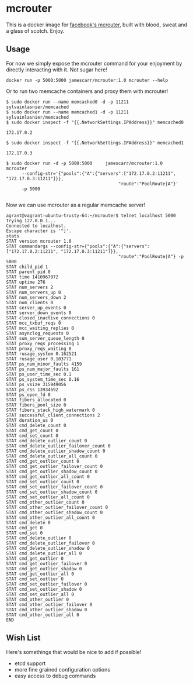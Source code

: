 # mcrouter
This is a docker image for [facebook's mcrouter](https://www.facebook.com/Engineering/posts/10152044187717200), built with blood, sweat
and a glass of scotch. Enjoy. 

## Usage

For now we simply expose the mcrouter command for your enjoyment by
directly interacting with it. Not sugar here!


```
docker run -p 5000:5000 jamescarr/mcrouter:1.0 mcrouter --help

```

Or to run two memcache containers and proxy them with mcrouter!


```
$ sudo docker run --name memcached0 -d -p 11211 sylvainlasnier/memcached
$ sudo docker run --name memcached1 -d -p 11211 sylvainlasnier/memcached
$ sudo docker inspect -f "{{.NetworkSettings.IPAddress}}" memcached0

172.17.0.2

$ sudo docker inspect -f "{{.NetworkSettings.IPAddress}}" memcached1

172.17.0.3

$ sudo docker run -d -p 5000:5000     jamescarr/mcrouter:1.0     mcrouter 
      --config-str='{"pools":{"A":{"servers":["172.17.0.2:11211", "172.17.0.3:11211"]}},
                                           "route":"PoolRoute|A"}'                             
      -p 5000
      
```

Now we can use mcrouter as a regular memcache server!

```
agrant@vagrant-ubuntu-trusty-64:~/mcrouter$ telnet localhost 5000
Trying 127.0.0.1...
Connected to localhost.
Escape character is '^]'.
stats
STAT version mcrouter 1.0
STAT commandargs --config-str={"pools":{"A":{"servers":["172.17.0.2:11211", "172.17.0.3:11211"]}},
                                           "route":"PoolRoute|A"} -p 5000
STAT child_pid 1
STAT parent_pid 0
STAT time 1410967072
STAT uptime 276
STAT num_servers 2
STAT num_servers_up 0
STAT num_servers_down 2
STAT num_clients 0
STAT server_up_events 0
STAT server_down_events 0
STAT closed_inactive_connections 0
STAT mcc_txbuf_reqs 0
STAT mcc_waiting_replies 0
STAT asynclog_requests 0
STAT sum_server_queue_length 0
STAT proxy_reqs_processing 1
STAT proxy_reqs_waiting 0
STAT rusage_system 0.162521
STAT rusage_user 0.103771
STAT ps_num_minor_faults 4159
STAT ps_num_major_faults 161
STAT ps_user_time_sec 0.1
STAT ps_system_time_sec 0.16
STAT ps_vsize 315949056
STAT ps_rss 13934592
STAT ps_open_fd 0
STAT fibers_allocated 0
STAT fibers_pool_size 0
STAT fibers_stack_high_watermark 0
STAT successful_client_connections 2
STAT duration_us 0
STAT cmd_delete_count 0
STAT cmd_get_count 0
STAT cmd_set_count 0
STAT cmd_delete_outlier_count 0
STAT cmd_delete_outlier_failover_count 0
STAT cmd_delete_outlier_shadow_count 0
STAT cmd_delete_outlier_all_count 0
STAT cmd_get_outlier_count 0
STAT cmd_get_outlier_failover_count 0
STAT cmd_get_outlier_shadow_count 0
STAT cmd_get_outlier_all_count 0
STAT cmd_set_outlier_count 0
STAT cmd_set_outlier_failover_count 0
STAT cmd_set_outlier_shadow_count 0
STAT cmd_set_outlier_all_count 0
STAT cmd_other_outlier_count 0
STAT cmd_other_outlier_failover_count 0
STAT cmd_other_outlier_shadow_count 0
STAT cmd_other_outlier_all_count 0
STAT cmd_delete 0
STAT cmd_get 0
STAT cmd_set 0
STAT cmd_delete_outlier 0
STAT cmd_delete_outlier_failover 0
STAT cmd_delete_outlier_shadow 0
STAT cmd_delete_outlier_all 0
STAT cmd_get_outlier 0
STAT cmd_get_outlier_failover 0
STAT cmd_get_outlier_shadow 0
STAT cmd_get_outlier_all 0
STAT cmd_set_outlier 0
STAT cmd_set_outlier_failover 0
STAT cmd_set_outlier_shadow 0
STAT cmd_set_outlier_all 0
STAT cmd_other_outlier 0
STAT cmd_other_outlier_failover 0
STAT cmd_other_outlier_shadow 0
STAT cmd_other_outlier_all 0
END

```

## Wish List

Here's somethings that would be nice to add if possible!

- etcd support
- more fine grained configuration options
- easy access to debug commands

